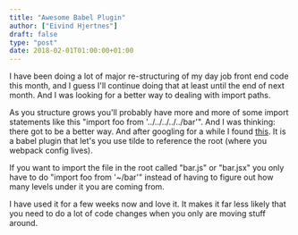 ```yaml
---
title: "Awesome Babel Plugin"
author: ["Eivind Hjertnes"]
draft: false
type: "post"
date: 2018-02-01T01:00:00+01:00
---
```


I have been doing a lot of major re-structuring of my day job front end
code this month, and I guess I'll continue doing that at least until the
end of next month. And I was looking for a better way to dealing with
import paths.

As you structure grows you'll probably have more and more of some import
statements like this "import foo from '../../../../../bar'". And I was
thinking: there got to be a better way. And after googling for a while I
found [this](https://www.npmjs.com/package/babel-plugin-root-import).
It is a babel plugin that let's you use tilde to reference the root
(where you webpack config lives).

If you want to import the file in the root called "bar.js" or "bar.jsx"
you only have to do "import foo from '~/bar'" instead of having to
figure out how many levels under it you are coming from.

I have used it for a few weeks now and love it. It makes it far less
likely that you need to do a lot of code changes when you only are
moving stuff around.
